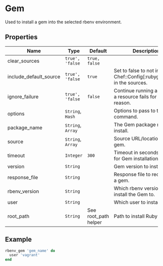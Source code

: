 # Gem

Used to install a gem into the selected rbenv environment.

## Properties

| Name                   | Type              | Default              | Description                                                             |
| ---------------------- | ----------------- | -------------------- | ----------------------------------------------------------------------- |
| clear_sources          | `true', 'false`   | `true, false`        |                                                                         |
| include_default_source | `true', 'false`   | `true`               | Set to false to not include Chef::Config[:rubygems_url] in the sources. |
| ignore_failure         | `true', 'false`   | `false`              | Continue running a recipe if a resource fails for any reason.           |
| options                | `String`, `Hash`  |                      | Options to pass to the gem command.                                     |
| package_name           | `String`, `Array` |                      | The Gem package name to install.                                        |
| source                 | `String`, `Array` |                      | Source URL/location for gem.                                            |
| timeout                | `Integer`         | `300`                | Timeout in seconds to wait for Gem installation.                        |
| version                | `String`          |                      | Gem version to install.                                                 |
| response_file          | `String`          |                      | Response file to reconfigure a gem.                                     |
| rbenv_version          | `String`          |                      | Which rbenv version to install the Gem to.                              |
| user                   | `String`          |                      | Which user to install gem to.                                           |
| root_path              | `String`          | See root_path helper | Path to install Ruby to.                                                |

## Example

```ruby
rbenv_gem 'gem_name' do
  user 'vagrant'
end
```
